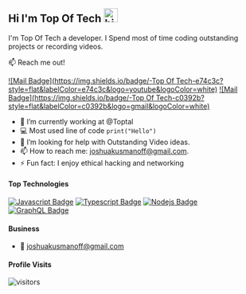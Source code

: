 ## Hi I'm Top Of Tech <img src="https://user-images.githubusercontent.com/1303154/88677602-1635ba80-d120-11ea-84d8-d263ba5fc3c0.gif" width="28px" alt="hi">

I'm Top Of Tech a developer. I Spend most of time coding outstanding projects or recording videos.

:mailbox: Reach me out!

[![Mail Badge](https://img.shields.io/badge/-Top Of Tech-e74c3c?style=flat&labelColor=e74c3c&logo=youtube&logoColor=white)](https://www.youtube.com/channel/UCNOTjM8KuII2Zvzwc8vmMoQ) [![Mail Badge](https://img.shields.io/badge/-Top Of Tech-c0392b?style=flat&labelColor=c0392b&logo=gmail&logoColor=white)](mailto:joshuakusmanoff@gmail.com)

<!-- TODO: Add last video link -->

- 🔭 I’m currently working at @Toptal
- :computer: Most used line of code `print("Hello")`
- 🤔 I’m looking for help with Outstanding Video ideas.
- 📫 How to reach me: joshuakusmanoff@gmail.com.
- ⚡ Fun fact: I enjoy ethical hacking and networking

#### Top Technologies

<!-- TODO: Make technologies links takes you to repositories -->

[![Javascript Badge](https://img.shields.io/badge/-Javascript-F0DB4F?style=for-the-badge&labelColor=black&logo=javascript&logoColor=F0DB4F)](#) [![Typescript Badge](https://img.shields.io/badge/-Typescript-007acc?style=for-the-badge&labelColor=black&logo=typescript&logoColor=007acc)](#) [![Nodejs Badge](https://img.shields.io/badge/-Nodejs-3C873A?style=for-the-badge&labelColor=black&logo=node.js&logoColor=3C873A)](#) [![GraphQL Badge](https://img.shields.io/badge/-GraphQl-e535ab?style=for-the-badge&labelColor=black&logo=node.js&logoColor=e535ab)](#)

#### Business
- :email: joshuakusmanoff@gmail.com


#### Profile Visits 

![visitors](https://visitor-badge.glitch.me/badge?page_id=top-of-tech.tech-of-tech)
